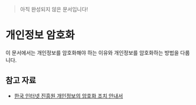 > 아직 완성되지 않은 문서입니다!

# 개인정보 암호화
이 문서에서는 개인정보를 암호화해야 하는 이유와 개인정보를 암호화하는 방법을 다룹니다.

## 참고 자료
- [한국 인터넷 진흥원 개인정보의 암호화 조치 안내서](http://www.kisa.or.kr/uploadfile/201806/201806120949471644.pdf)
